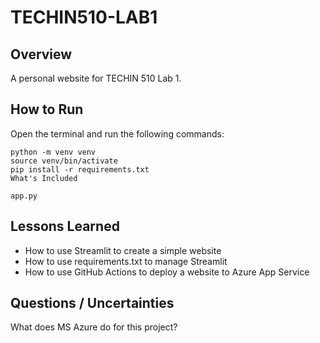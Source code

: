 # TECHIN510-LAB1

## Overview 

A personal website for TECHIN 510 Lab 1.

## How to Run

Open the terminal and run the following commands:
```
python -m venv venv
source venv/bin/activate
pip install -r requirements.txt
What's Included

app.py
```

## Lessons Learned

- How to use Streamlit to create a simple website
- How to use requirements.txt to manage Streamlit
- How to use GitHub Actions to deploy a website to Azure App Service

## Questions / Uncertainties

What does MS Azure do for this project?
